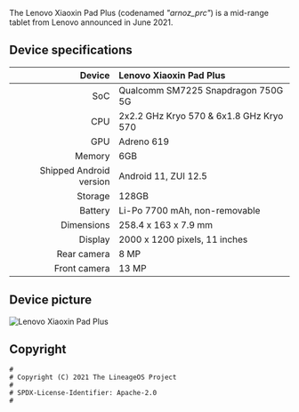 The Lenovo Xiaoxin Pad Plus (codenamed _"arnoz_prc"_) is a mid-range tablet from Lenovo announced in June 2021.


## Device specifications

| Device                  | Lenovo Xiaoxin Pad Plus                         |
| ----------------------: | :---------------------------------------------- |
| SoC                     | Qualcomm SM7225 Snapdragon 750G 5G              |
| CPU                     | 2x2.2 GHz Kryo 570 & 6x1.8 GHz Kryo 570         |
| GPU                     | Adreno 619                                      |
| Memory                  | 6GB                                             |
| Shipped Android version | Android 11, ZUI 12.5                            |
| Storage                 | 128GB                                           |
| Battery                 | Li-Po 7700 mAh, non-removable                   |
| Dimensions              | 258.4 x 163 x 7.9 mm                            |
| Display                 | 2000 x 1200 pixels, 11 inches                   |
| Rear camera             | 8 MP                                            |
| Front camera            | 13 MP                                           |

## Device picture

![Lenovo Xiaoxin Pad Plus](https://p2.lefile.cn/product/adminweb/2021/05/24/ENncgiEamv4G8qxbIaJSLykaf-2075.w520.jpg)

## Copyright

```
#
# Copyright (C) 2021 The LineageOS Project
#
# SPDX-License-Identifier: Apache-2.0
#
